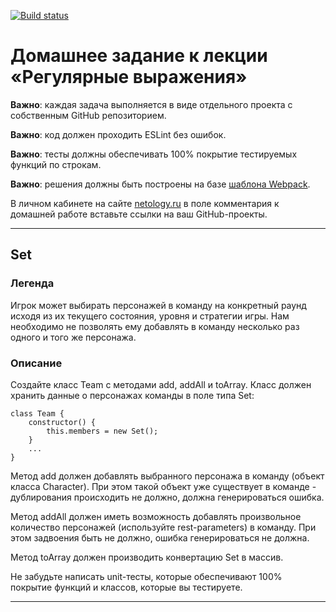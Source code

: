 [![Build status](https://ci.appveyor.com/api/projects/status/ngs0yrqttpcvmoa9?svg=true)](https://ci.appveyor.com/project/AleksandraIvanova90/set)

 # Домашнее задание к лекции «Регулярные выражения»

**Важно**: каждая задача выполняется в виде отдельного проекта с собственным GitHub репозиторием.

**Важно**: код должен проходить ESLint без ошибок.

**Важно**: тесты должны обеспечивать 100% покрытие тестируемых функций по строкам.

**Важно**: решения должны быть построены на базе [шаблона Webpack](/ci-template).

В личном кабинете на сайте [netology.ru](http://netology.ru/) в поле комментария к домашней работе вставьте ссылки на ваш GitHub-проекты.

---

## Set

### Легенда

Игрок может выбирать персонажей в команду на конкретный раунд исходя из их текущего состояния, уровня и стратегии игры. Нам необходимо не позволять ему добавлять в команду несколько раз одного и того же персонажа.

### Описание

Создайте класс Team с методами add, addAll и toArray. Класс должен хранить данные о персонажах команды в поле типа Set:
```
class Team {
    constructor() {
        this.members = new Set();
    }
    ...
}
```
Метод add должен добавлять выбранного персонажа в команду (объект класса Character). При этом такой объект уже существует в команде - дублирования происходить не должно, должна генерироваться ошибка.

Метод addAll должен иметь возможность добавлять произвольное количество персонажей (используйте rest-parameters) в команду. При этом задвоения быть не должно, ошибка генерироваться не должна.

Метод toArray должен производить конвертацию Set в массив.

Не забудьте написать unit-тесты, которые обеспечивают 100% покрытие функций и классов, которые вы тестируете.

---